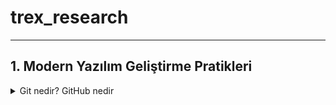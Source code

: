 # trex_research
***

## 1. Modern Yazılım Geliştirme Pratikleri

  <details>
  <summary>Git nedir? GitHub nedir</summary>
  
* Kısaca anlatmak gerekirse yazılım geliştirme dünyasında projelerin büyümesiyle birlikte dosyaları düzenli tutmak, değişiklikleri takip etmek ve ekip çalışmasını yönetmek giderek zorlaşır. Bu noktada Git ve GitHub devreye girer.
  
* 

* 
 
*
